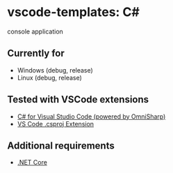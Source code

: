 # vscode-templates: C#

console application

## Currently for
* Windows (debug, release)
* Linux (debug, release)

## Tested with VSCode extensions
* [C# for Visual Studio Code (powered by OmniSharp)](https://marketplace.visualstudio.com/items?itemName=ms-vscode.csharp)
* [VS Code .csproj Extension](https://marketplace.visualstudio.com/items?itemName=lucasazzola.vscode-csproj)

## Additional requirements
* [.NET Core](https://github.com/dotnet/core)
